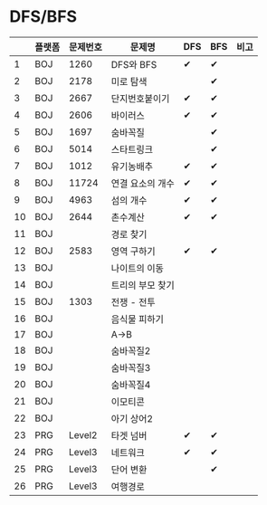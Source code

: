 # DFS/BFS

| |플랫폼|문제번호|문제명|DFS|BFS|비고|
|----|---|---|---|---|---|---|
|1|BOJ|1260|DFS와 BFS|✔|✔|
|2|BOJ|2178|미로 탐색||✔|
|3|BOJ|2667|단지번호붙이기|✔|✔|
|4|BOJ|2606|바이러스|✔|✔|
|5|BOJ|1697|숨바꼭질||✔|
|6|BOJ|5014|스타트링크||✔|
|7|BOJ|1012|유기농배추|✔|✔|
|8|BOJ|11724|연결 요소의 개수|✔|✔|
|9|BOJ|4963|섬의 개수|✔|✔|
|10|BOJ|2644|촌수계산|✔|✔|
|11|BOJ||경로 찾기|||
|12|BOJ|2583|영역 구하기|✔|✔|
|13|BOJ||나이트의 이동|||
|14|BOJ||트리의 부모 찾기|||
|15|BOJ|1303|전쟁 - 전투|||
|16|BOJ||음식물 피하기|||
|17|BOJ||A->B|||
|18|BOJ||숨바꼭질2|||
|19|BOJ||숨바꼭질3|||
|20|BOJ||숨바꼭질4|||
|21|BOJ||이모티콘|||
|22|BOJ||아기 상어2|||
|23|PRG|Level2|타겟 넘버|✔|✔|
|24|PRG|Level3|네트워크|✔|✔|
|25|PRG|Level3|단어 변환||✔|
|26|PRG|Level3|여행경로|||
